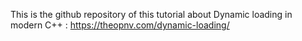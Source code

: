 This is the github repository of this tutorial about Dynamic loading in modern C++ : https://theopnv.com/dynamic-loading/
